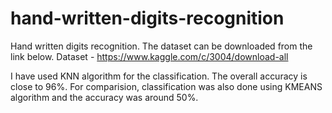 # hand-written-digits-recognition
Hand written digits recognition. The dataset can be downloaded from the link below.
Dataset - https://www.kaggle.com/c/3004/download-all

I have used KNN algorithm for the classification. The overall accuracy is close to 96%. 
For comparision, classification was also done using KMEANS algorithm and the accuracy was around 50%.
